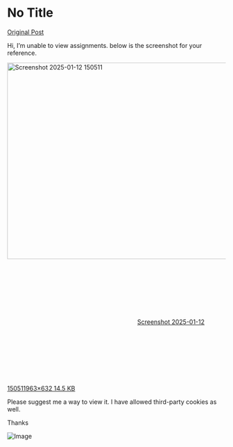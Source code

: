 # No Title

[Original Post](https://discourse.onlinedegree.iitm.ac.in/t/161083/21)

<p>Hi, I’m unable to view assignments. below is the screenshot for your reference.<br>
<div class="lightbox-wrapper"><a class="lightbox" href="https://europe1.discourse-cdn.com/flex013/uploads/iitm/original/3X/9/5/95373e67b4815fb1ee37cdb8b9157ed558cffccc.png" data-download-href="/uploads/short-url/li1v8WQxsiNk76zS6L6njtLfsu0.png?dl=1" title="Screenshot 2025-01-12 150511" rel="noopener nofollow ugc"><img src="https://europe1.discourse-cdn.com/flex013/uploads/iitm/original/3X/9/5/95373e67b4815fb1ee37cdb8b9157ed558cffccc.png" alt="Screenshot 2025-01-12 150511" data-base62-sha1="li1v8WQxsiNk76zS6L6njtLfsu0" width="690" height="452" data-dominant-color="232428"><div class="meta"><svg class="fa d-icon d-icon-far-image svg-icon" aria-hidden="true"><use href="#far-image"></use></svg><span class="filename">Screenshot 2025-01-12 150511</span><span class="informations">963×632 14.5 KB</span><svg class="fa d-icon d-icon-discourse-expand svg-icon" aria-hidden="true"><use href="#discourse-expand"></use></svg></div></a></div></p>
<p>Please suggest me a way to view it. I have allowed third-party cookies as well.</p>
<p>Thanks</p>

![Image](https://europe1.discourse-cdn.com/flex013/uploads/iitm/original/3X/9/5/95373e67b4815fb1ee37cdb8b9157ed558cffccc.png)